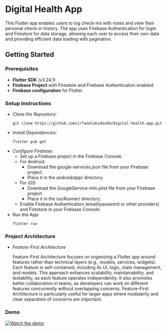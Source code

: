 # Digital Health App

This Flutter app enables users to log check-ins with notes and view their personal check-in history. The app uses Firebase Authentication for login and Firestore for data storage, allowing each user to access their own data and providing efficient data loading with pagination.

## Getting Started

### Prerequisites

- **Flutter SDK** (v3.24.1)
- **Firebase Project** with Firestore and Firebase Authentication enabled.
- **Firebase configuration** for Flutter.

### Setup Instructions

- _Clone the Repository_:
  ```
  git clone https://github.com/irfanelahidev69/digital-health-app.git
  ```
- _Install Dependencies_:
  ```
  flutter pub get
  ```
- _Configure Firebase_:
  - Set up a Firebase project in the Firebase Console.
  - For Android:
    - Download the google-services.json file from your Firebase project.
    - Place it in the android/app/ directory.
  - For iOS:
    - Download the GoogleService-Info.plist file from your Firebase project.
    - Place it in the ios/Runner/ directory.
  - Enable Firebase Authentication (email/password or other providers) and Firestore in your Firebase Console.
- Run the App:
  ```
  flutter run
  ```

### Project Architecture

- _Feature-First Architecture_

  Feature-First Architecture focuses on organizing a Flutter app around features rather than technical layers (e.g., models, services, widgets). Each feature is self-contained, including its UI, logic, state management, and models. This approach enhances scalability, maintainability, and testability, as each feature operates independently. It also promotes better collaboration in teams, as developers can work on different features concurrently without overlapping concerns. Feature-First Architecture is particularly useful for larger apps where modularity and clear separation of concerns are important.

### Demo

[![Watch the demo](https://img.youtube.com/vi/NfVbN1cVV4k/3.jpg)](https://drive.google.com/file/d/1v2gBlB6_PKy_XJ2gUOTRAcga6mQuay0N/view?usp=sharing)
